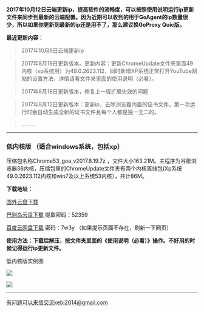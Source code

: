 **2017年10月12日云端更新ip，提高软件的流畅度，可以按照使用说明运行ip更新文件来同步到最新的云端配置。因为近期可以收到的用于GoAgent的ip数量很少，所以如果你更新到最新的ip还是用不了，那么建议换GoProxy Quic版。**

**最近更新内容：**

> 2017年10月9日云端更新ip

> 2017年8月19日更新版本。更新内容：更新ChromeUpdate文件夹里面49内核（xp系统用）为49.0.2623.112，同时新增XP系统正常打开YouTube网站的设置方法，详情请看文件夹里面的使用说明（必看）。

> 2017年8月18日更新版本，修复上一版扩展失效的问题

> 2017年8月12日更新版本：更新ip，去除浏览器内置的证书文件，第一次运行时会自动生成全新的证书文件且每个人都是独一无二的。

> .........

***

### 低内核版 （适合windows系统，包括xp）

压缩包名称Chrome53_goa_v2017.8.19.7z ，文件大小163.21M。主程序为谷歌浏览器36内核，压缩包里的ChromeUpdate文件夹有两个内核离线包(Xp系统49.0.2623.112内核和win7及以上系统53内核），共计86M。

**下载地址：**

[国外云盘下载](https://nofile.io/f/yxG4EdRjrVs/Chrome53_goa_v2017.8.19.7z) 

[巴别鸟云盘下载](https://www.babel.cc/share.do?s=2586502524786063) 提取密码：52359

[百度云网盘下载](https://pan.baidu.com/s/1sl2V6Q5) 密码：7w3y （如果提示页面不存在，刷新一下网页）

**使用方法：下载后解压，按文件夹里面的《使用说明（必看）》操作。不好用的时候记得运行ip更新文件。**

低内核版实例图

![](https://raw.githubusercontent.com/Alvin9999/pac2/master/softimag/53chromega001.png)

![](https://raw.githubusercontent.com/Alvin9999/pac2/master/GOA1.png)


***

有问题可以来信交流kebi2014@gmail.com
